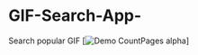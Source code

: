# GIF-Search-App-
Search popular GIF
[![Demo CountPages alpha](https://share.gifyoutube.com/KzB6Gb.gif)]
